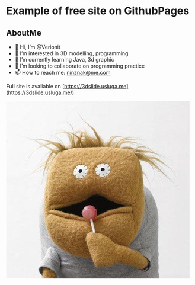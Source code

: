 # Example of free site on GithubPages
## AboutMe

- 👋 Hi, I’m @Verionit
- 👀 I’m interested in 3D modelling, programming
- 🌱 I’m currently learning Java, 3d graphic
- 💞️ I’m looking to collaborate on programming practice
- 📫 How to reach me: ninznak@me.com

Full site is available on [https://3dslide.usluga.me](https://3dslide.usluga.me/)

![SomePortrait](orig.jpeg)
